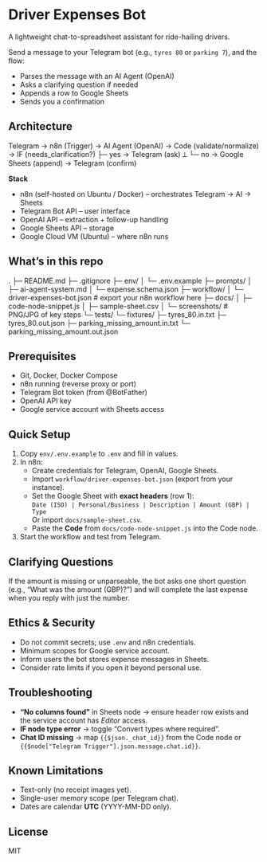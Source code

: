 # Driver Expenses Bot

A lightweight chat-to-spreadsheet assistant for ride-hailing drivers.

Send a message to your Telegram bot (e.g., `tyres 80` or `parking 7`), and the flow:

- Parses the message with an AI Agent (OpenAI)
- Asks a clarifying question if needed
- Appends a row to Google Sheets
- Sends you a confirmation

## Architecture

Telegram → n8n (Trigger)
→ AI Agent (OpenAI)
→ Code (validate/normalize)
→ IF (needs_clarification?)
├─ yes → Telegram (ask) ⟂
└─ no → Google Sheets (append) → Telegram (confirm)


**Stack**

- n8n (self-hosted on Ubuntu / Docker) – orchestrates Telegram → AI → Sheets  
- Telegram Bot API – user interface  
- OpenAI API – extraction + follow-up handling  
- Google Sheets API – storage  
- Google Cloud VM (Ubuntu) – where n8n runs

## What’s in this repo

.
├─ README.md
├─ .gitignore
├─ env/
│ └─ .env.example
├─ prompts/
│ ├─ ai-agent-system.md
│ └─ expense.schema.json
├─ workflow/
│ └─ driver-expenses-bot.json # export your n8n workflow here
├─ docs/
│ ├─ code-node-snippet.js
│ ├─ sample-sheet.csv
│ └─ screenshots/ # PNG/JPG of key steps
└─ tests/
└─ fixtures/
├─ tyres_80.in.txt
├─ tyres_80.out.json
├─ parking_missing_amount.in.txt
└─ parking_missing_amount.out.json


## Prerequisites

- Git, Docker, Docker Compose
- n8n running (reverse proxy or port)
- Telegram Bot token (from @BotFather)
- OpenAI API key
- Google service account with Sheets access

## Quick Setup

1. Copy `env/.env.example` to `.env` and fill in values.  
2. In n8n:
   - Create credentials for Telegram, OpenAI, Google Sheets.
   - Import `workflow/driver-expenses-bot.json` (export from your instance).
   - Set the Google Sheet with **exact headers** (row 1):  
     `Date (ISO) | Personal/Business | Description | Amount (GBP) | Type`  
     Or import `docs/sample-sheet.csv`.
   - Paste the **Code** from `docs/code-node-snippet.js` into the Code node.
3. Start the workflow and test from Telegram.

## Clarifying Questions

If the amount is missing or unparseable, the bot asks one short question (e.g., “What was the amount (GBP)?”) and will complete the last expense when you reply with just the number.

## Ethics & Security

- Do not commit secrets; use `.env` and n8n credentials.
- Minimum scopes for Google service account.
- Inform users the bot stores expense messages in Sheets.
- Consider rate limits if you open it beyond personal use.

## Troubleshooting

- **“No columns found”** in Sheets node → ensure header row exists and the service account has *Editor* access.  
- **IF node type error** → toggle “Convert types where required”.  
- **Chat ID missing** → map `{{$json._chat_id}}` from the Code node or `{{$node["Telegram Trigger"].json.message.chat.id}}`.

## Known Limitations

- Text-only (no receipt images yet).
- Single-user memory scope (per Telegram chat).
- Dates are calendar **UTC** (YYYY-MM-DD only).

## License

MIT
